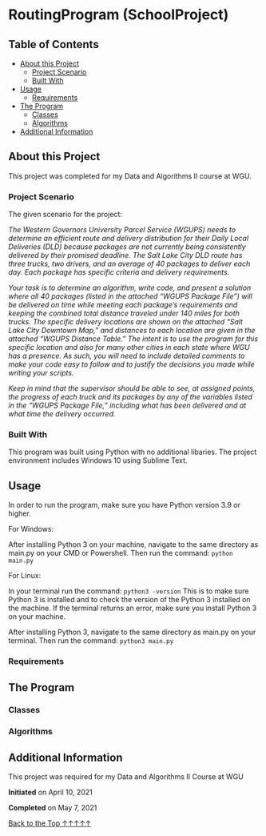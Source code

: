 <a name='Top'></a>
# RoutingProgram (SchoolProject)

## Table of Contents
- [About this Project](#About)
  - [Project Scenario](#Scenario)
  - [Built With](#BuiltWith)
- [Usage](#Usage)
  - [Requirements](#Requirements)
- [The Program](#TheProgram)
  - [Classes](#Classes)
  - [Algorithms](#Algorithms)
- [Additional Information](#AddInfo)


<a name='About'></a>
## About this Project
This project was completed for my Data and Algorithms II course at WGU.

<a name='Scenario'></a>
### Project Scenario
The given scenario for the project:

_The Western Governors University Parcel Service (WGUPS) needs to determine an efficient route and delivery distribution for their Daily Local Deliveries (DLD) because packages are not currently being consistently delivered by their promised deadline. The Salt Lake City DLD route has three trucks, two drivers, and an average of 40 packages to deliver each day. Each package has specific criteria and delivery requirements._

_Your task is to determine an algorithm, write code, and present a solution where all 40 packages (listed in the attached “WGUPS Package File”) will be delivered on time while meeting each package’s requirements and keeping the combined total distance traveled under 140 miles for both trucks. The specific delivery locations are shown on the attached “Salt Lake City Downtown Map,” and distances to each location are given in the attached “WGUPS Distance Table.” The intent is to use the program for this specific location and also for many other cities in each state where WGU has a presence. As such, you will need to include detailed comments to make your code easy to follow and to justify the decisions you made while writing your scripts._

_Keep in mind that the supervisor should be able to see, at assigned points, the progress of each truck and its packages by any of the variables listed in the “WGUPS Package File,” including what has been delivered and at what time the delivery occurred._

<a name='BuiltWith'></a>
### Built With
This program was built using Python with no additional libaries. The project environment includes Windows 10 using Sublime Text.

<a name='Usage'></a>
## Usage
In order to run the program, make sure you have Python version 3.9 or higher.

For Windows:

After installing Python 3 on your machine, navigate to the same directory as main.py on your CMD or Powershell. Then run the command: 
`python main.py`

For Linux:

In your terminal run the command:
`python3 -version`
This is to make sure Python 3 is installed and to check the version of the Python 3 installed on the machine.
If the terminal returns an error, make sure you install Python 3 on your machine.

After installing Python 3, navigate to the same directory as main.py on your terminal. Then run the command:
`python3 main.py`

<a name='Requirements'></a>
### Requirements


<a name='TheProgram'></a>
## The Program


<a name='Classes'></a>
### Classes


<a name='Algorithms'></a>
### Algorithms

<a name='AddInfo'></a>
## Additional Information
This project was required for my Data and Algorithms II Course at WGU

**Initiated** on April 10, 2021

**Completed** on May 7, 2021


[Back to the Top ↑↑↑↑↑](#Top)
